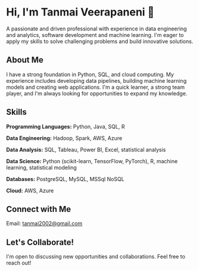 # Hi, I'm Tanmai Veerapaneni 👋

A passionate and driven professional with experience in data engineering and analytics, software development and machine learning. I'm eager to apply my skills to solve challenging problems and build innovative solutions.

## About Me

I have a strong foundation in Python, SQL, and cloud computing. My experience includes developing data pipelines,  building machine learning models and creating web applications. I'm a quick learner, a strong team player, and I'm always looking for opportunities to expand my knowledge.

## Skills

**Programming Languages:** Python, Java, SQL, R

**Data Engineering:** Hadoop, Spark, AWS, Azure

**Data Analysis:** SQL, Tableau, Power BI, Excel, statistical analysis

**Data Science:** Python (scikit-learn, TensorFlow, PyTorch), R, machine learning, statistical modeling

**Databases:** PostgreSQL, MySQL, MSSql NoSQL

**Cloud:** AWS, Azure

## Connect with Me

Email: tanmai2002@gmail.com

## Let's Collaborate!

I'm open to discussing new opportunities and collaborations. Feel free to reach out!
  


